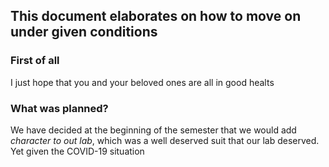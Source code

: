 
## This document elaborates on how to move on under given conditions

### First of all
I just hope that you and your beloved ones are all in good healts

### What was planned?
We have decided at the beginning of the semester that we would add _character to out lab_, which was a well deserved suit that our lab deserved.  
Yet given the COVID-19 situation
<!--stackedit_data:
eyJoaXN0b3J5IjpbODU0MTQ5Nzg4LDg5OTc0NV19
-->